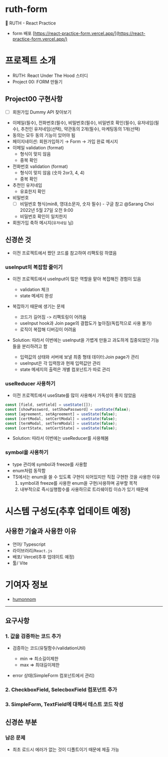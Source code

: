 # ruth-form

🌱 RUTH - React Practice

- form 배포 [https://react-practice-form.vercel.app/](https://react-practice-form.vercel.app/)

# 프로젝트 소개

- RUTH: React Under The Hood 스터디
- Project 00: FORM 만들기

## Project00 구현사항

- [ ] 회원가입 Dummy API 찾아보기
- 이메일(필수), 전화번호(필수), 비밀번호(필수), 비밀번호 확인(필수), 유저네임(필수), 추천인 유저네임(선택), 약관동의 2개(필수), 마케팅동의 1개(선택)
- 동의는 모두 동의 기능이 있어야 됨
- 페이지네이션: 회원가입하기 → Form → 가입 완료 메시지
- 이메일 validation (format)
  - 형식이 맞지 않음
  - 중복 확인
- 전화번호 validation (format)
  - 형식이 맞지 않음 (숫자 2or3, 4, 4)
  - 중복 확인
- 추천인 유저네임
  - 유효한지 확인
- 비밀번호
  - [ ] 비밀번호 형식(min8, 영대소문자, 숫자 필수) - 구글 참고 @Sarang Choi 2022년 5월 27일 오전 9:00
  - 비밀번호 확인이 일치한지
- 회원가입 축하 메시지(`유저네임` 님)

<!--
# 실행 화면(추후 업데이트 예정)

# 실행 방법(추후 업데이트 예정)
-->

## 신경쓴 것

- 이전 프로젝트에서 짰던 코드를 참고하여 리팩토링 하였음

### useInput의 복잡함 줄이기

- 이전 프로젝트에서 useInput이 많은 역할을 맡아 복잡해진 경험이 있음

  - validation 체크
  - state 메세지 완성

- 복잡하기 때문에 생기는 문제

  - 코드가 길어짐 -> 리팩토링이 어려움
  - useInput hook과 Join page의 결합도가 높아짐(독립적으로 사용 불가)
  - 로직이 복잡해 디버깅이 어려움

- Solution: 따라서 이번에는 useInput을 가볍게 만들고 과도하게 집중되었던 기능들을 분리하려고 함
  - 입력값의 상태와 서버에 보낼 최종 형태 데이터:Join page가 관리
  - useInput은 각 입력창과 현재 입력값만 관리
  - state 메세지의 출력은 개별 컴포넌트가 따로 관리

### useReducer 사용하기

- 이전 프로젝트에서 useState를 많이 사용해서 가독성이 좋지 않았음

```js
const [field, setField] = useState([]);
const [showPassword, setShowPassword] = useState(false);
const [agreement, setAgreement] = useState(false);
const [certModal, setCertModal] = useState(false);
const [termModal, setTermModal] = useState(false);
const [certState, setCertState] = useState(false);
```

- Solution: 따라서 이번에는 useReducer를 사용해봄

### symbol을 사용하기

- type 관리에 symbol과 freeze를 사용함
- enum처럼 동작함
- TS에서는 enum을 쓸 수 있도록 구현이 되어있지만 직접 구현한 것을 사용한 이유
  1.  symbol과 freeze를 사용한 enum을 구현/사용하며 공부할 목적
  2.  내부적으로 즉시실행함수를 사용하므로 트리쉐이킹 이슈가 있기 때문에

# 시스템 구성도(추후 업데이트 예정)

## 사용한 기술과 사용한 이유

- 언어/ Typescript
- 라이브러리/`React.js`
- 배포/ Vercel(추후 업데이트 예정)
- 툴/ Vite
<!--

# 저작권 및 라이선스(추후 업데이트 예정)

# 버그 및 기능 요청(추후 업데이트 예정)

-->

# 기여자 정보

- [humonnom](https://github.com/humonnom)

---

## 요구사항

### 1. 값을 검증하는 코드 추가

- 검증하는 코드(유틸함수/validationUtil)

  - min => 최소길이제한
  - max => 최대길이제한

- error 상태(SimpleForm 컴포넌트에서 관리)

### 2. CheckboxField, SelecboxField 컴포넌트 추가

### 3. SimpleForm, TextField에 대해서 테스트 코드 작성

## 신경쓴 부분

### 남은 문제

- 최초 로드시 에러가 없는 것이 디폴트이기 때문에 제출 가능
